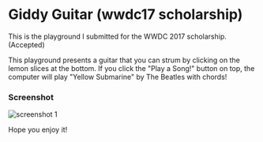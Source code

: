 # Giddy Guitar (wwdc17 scholarship)
This is the playground I submitted for the WWDC 2017 scholarship. (Accepted)

This playground presents a guitar that you can strum by clicking on the lemon slices at the bottom. If you click the "Play a Song!" button on top, the computer will play "Yellow Submarine" by The Beatles with chords!

### Screenshot
![screenshot 1](https://github.com/Phacometer/Giddy-Guitar-wwdc17scholarship/blob/master/screenshot1.png)

Hope you enjoy it!
